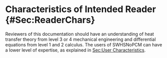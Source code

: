 # Characteristics of Intended Reader {#Sec:ReaderChars}

Reviewers of this documentation should have an understanding of heat transfer theory from level 3 or 4 mechanical engineering and differential equations from level 1 and 2 calculus. The users of SWHSNoPCM can have a lower level of expertise, as explained in [Sec:User Characteristics](./SecUserChars.md#Sec:UserChars).

